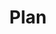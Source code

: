 ---
title: Plan
layout: "plan"

plan:
    enable: true
    heading: At Hyggelig, we believe in keeping things simple and focusing on building a strong community of remote workers who have settled in Lisbon.
    detail: "That's why we only offer one monthly pass package that includes all of the amenities you need for a comfortable and productive workday."
    plan_title: The Plan - €200 
    points:
        - 24/7 access to our bright and comfortable coworking space
        - A dedicated desk to call your own
        - Ergonomic chairs and height-adjustable desks
        - High-speed gigabit internet and Wifi 6
        - Printer and scanner access
        - Fully stocked kitchen with free coffee, tea, & cookies
        - Storage lockers for personal belongings
        - Access to a call booth and meeting room

    
fourth_section:
    enable: true
    heading: Located in the Coolest Neighbourhood in lisbon
    btn: Visit Us
    btn_link: /contact-us/
---